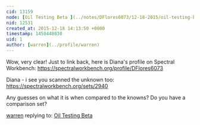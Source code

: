 ```yaml
---
cid: 13159
node: [Oil Testing Beta ](../notes/DFlores6073/12-18-2015/oil-testing-beta)
nid: 12531
created_at: 2015-12-18 14:13:50 +0000
timestamp: 1450448030
uid: 1
author: [warren](../profile/warren)
---
```


Wow, very clear! Just to link back, here is Diana's profile on Spectral Workbench: https://spectralworkbench.org/profile/DFlores6073

Diana - i see you scanned the unknown too: https://spectralworkbench.org/sets/2940

Any guesses on what it is when compared to the knowns? Do you have a comparison set?

[warren](../profile/warren) replying to: [Oil Testing Beta ](../notes/DFlores6073/12-18-2015/oil-testing-beta)

